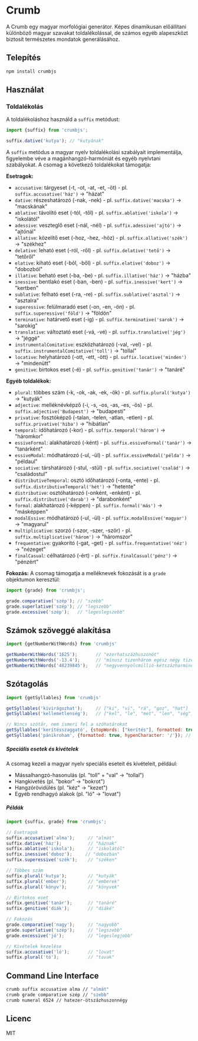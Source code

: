 # Crumb

A Crumb egy magyar morfológiai generátor. Képes dinamikusan előállítani különböző magyar szavakat toldalékolással, de
számos egyéb alapeszközt biztosít természetes mondatok generálásához.

## Telepítés

```bash
npm install crumbjs
```

## Használat

### Toldalékolás

A toldalékoláshoz használd a `suffix` metódust:

```javascript
import {suffix} from 'crumbjs';

suffix.dative('kutya'); // "kutyának"
```

A `suffix` metódus a magyar nyelv toldalékolási szabályait implementálja, figyelembe véve a magánhangzó-harmóniát és
egyéb nyelvtani szabályokat.
A csomag a következő toldalékokat támogatja:

**Esetragok:**

- `accusative`: tárgyeset (-t, -ot, -at, -et, -öt) - pl. `suffix.accusative('ház')` → "házat"
- `dative`: részeshatározó (-nak, -nek) - pl. `suffix.dative('macska')` → "macskának"
- `ablative`: távolító eset (-tól, -től) - pl. `suffix.ablative('iskola')` → "iskolától"
- `adessive`: veszteglő eset (-nál, -nél) - pl. `suffix.adessive('ajtó')` → "ajtónál"
- `allative`: közelítő eset (-hoz, -hez, -höz) - pl. `suffix.allative('szék')` → "székhez"
- `delative`: leható eset (-ról, -ről) - pl. `suffix.delative('tető')` → "tetőről"
- `elative`: kiható eset (-ból, -ből) - pl. `suffix.elative('doboz')` → "dobozból"
- `illative`: beható eset (-ba, -be) - pl. `suffix.illative('ház')` → "házba"
- `inessive`: bentlakó eset (-ban, -ben) - pl. `suffix.inessive('kert')` → "kertben"
- `sublative`: felható eset (-ra, -re) - pl. `suffix.sublative('asztal')` → "asztalra"
- `superessive`: felülmaradó eset (-on, -en, -ön) - pl. `suffix.superessive('föld')` → "földön"
- `terminative`: határvető eset (-ig) - pl. `suffix.terminative('sarok')` → "sarokig"
- `translative`: változtató eset (-vá, -vé) - pl. `suffix.translative('jég')` → "jéggé"
- `instrumentalComitative`: eszközhatározó (-val, -vel) - pl. `suffix.instrumentalComitative('toll')` → "tollal"
- `locative`: helyhatározó (-ott, -ett, -ött) - pl. `suffix.locative('minden')` → "mindenütt"
- `genitive`: birtokos eset (-é) - pl. `suffix.genitive('tanár')` → "tanáré"

**Egyéb toldalékok:**

- `plural`: többes szám (-k, -ok, -ak, -ek, -ök) - pl. `suffix.plural('kutya')` → "kutyák"
- `adjective`: melléknévképző (-i, -s, -os, -as, -es, -ös) - pl. `suffix.adjective('Budapest')` → "budapesti"
- `privative`: fosztóképző (-talan, -telen, -atlan, -etlen) - pl. `suffix.privative('hiba')` → "hibátlan"
- `temporal`: időhatározó (-kor) - pl. `suffix.temporal('három')` → "háromkor"
- `essiveFormal`: alakhatározó (-ként) - pl. `suffix.essiveFormal('tanár')` → "tanárként"
- `essiveModal`: módhatározó (-ul, -ül) - pl. `suffix.essiveModal('példa')` → "példaul"
- `sociative`: társhatározó (-stul, -stül) - pl. `suffix.sociative('család')` → "családostul"
- `distributiveTemporal`: osztó időhatározó (-onta, -ente) - pl. `suffix.distributiveTemporal('hét')` → "hetente"
- `distributive`: osztóhatározó (-onként, -enként) - pl. `suffix.distributive('darab')` → "darabonként"
- `formal`: alakhatározó (-képpen) - pl. `suffix.formal('más')` → "másképpen"
- `modalEssive`: módhatározó (-ul, -ül) - pl. `suffix.modalEssive('magyar')` → "magyarul"
- `multiplicative`: szorzó (-szor, -szer, -ször) - pl. `suffix.multiplicative('három')` → "háromszor"
- `frequentative`: gyakorító (-gat, -get) - pl. `suffix.frequentative('néz')` → "nézeget"
- `finalCasual`: célhatározó (-ért) - pl. `suffix.finalCasual('pénz')` → "pénzért"

**Fokozás:**
A csomag támogatja a melléknevek fokozását is a `grade` objektumon keresztül:

```javascript
import {grade} from 'crumbjs';

grade.comparative('szép'); // "szebb"
grade.superlative('szép'); // "legszebb"
grade.excessive('szép');   // "legeslegszebb"
```

## Számok szöveggé alakítása

```javascript
import {getNumberWithWords} from 'crumbjs'

getNumberWithWords('1625');       // "ezerhatszázhuszonöt"
getNumberWithWords('-13.4');      // "mínusz tizenhárom egész négy tized"
getNumberWithWords('48239845');   // "negyvennyolcmillió-kétszázharminckilencezer-nyolcszáznegyvenöt"
```

## Szótagolás

```javascript
import {getSyllables} from 'crumbjs'

getSyllables('kivirágozhat');     // ["ki", "vi", "rá", "goz", "hat"]
getSyllables('kellemetlenség');   // ["kel", "le", "met", "len", "ség"]

// Nincs szótár, nem ismeri fel a szóhatárokat
getSyllables('kerítésszaggató', {stopWords: ["kerítés"], formatted: true}); // ke-rí-tés-szag-ga-tó
getSyllables('pánikroham', {formatted: true, hypenCharacter: '/'}); // pá/nik/ro/ham
```

##### Speciális esetek és kivételek

A csomag kezeli a magyar nyelv speciális eseteit és kivételeit, például:

- Mássalhangzó-hasonulás (pl. "toll" + "val" → "tollal")
- Hangkivetés (pl. "bokor" → "bokrot")
- Hangzórövidülés (pl. "kéz" → "kezet")
- Egyéb rendhagyó alakok (pl. "ló" → "lovat")

##### Példák

```javascript
import {suffix, grade} from 'crumbjs';

// Esetragok
suffix.accusative('alma');     // "almát"
suffix.dative('ház');          // "háznak"
suffix.ablative('iskola');     // "iskolától"
suffix.inessive('doboz');     // "dobozban"
suffix.superessive('szék');    // "széken"

// Többes szám
suffix.plural('kutya');        // "kutyák"
suffix.plural('ember');        // "emberek"
suffix.plural('könyv');        // "könyvek"

// Birtokos eset
suffix.genitive('tanár');      // "tanáré"
suffix.genitive('diák');       // "diáké"

// Fokozás
grade.comparative('nagy');     // "nagyobb"
grade.superlative('szép');     // "legszebb"
grade.excessive('jó');         // "legeslegjobb"

// Kivételek kezelése
suffix.accusative('ló');       // "lovat"
suffix.plural('tó');           // "tavak"
```

## Command Line Interface

```bash
crumb suffix accusative alma // "almát"
crumb grade comparative szép // "szebb"
crumb numeral 6524 // hatezer-ötszázhuszonnégy
```

## Licenc

MIT
